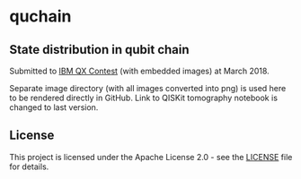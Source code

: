 # quchain
## State distribution in qubit chain

Submitted to [IBM QX Contest](https://qx-awards.mybluemix.net/) (with embedded images) at March 2018. 

Separate image directory (with all images converted into png) is used here to be rendered directly in GitHub.
Link to QISKit tomography notebook is changed to last version.

## License
This project is licensed under the Apache License 2.0 - see the [LICENSE](https://github.com/qubeat/quchain/blob/master/IBM-QE/LICENSE) file for details.

